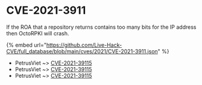 # CVE-2021-3911

If the ROA that a repository returns contains too many bits for the IP address then OctoRPKI will crash.

{% embed url="https://github.com/Live-Hack-CVE/full_database/blob/main/cves/2021/CVE-2021-3911.json" %}


* PetrusViet ~> [CVE-2021-39115](https://www.alice-snow.ru/2021/database/cve-2021-3911/cve-2021-39115-petrusviet)
* PetrusViet ~> [CVE-2021-39115](https://www.alice-snow.ru/2021/database/cve-2021-3911/cve-2021-39115-petrusviet)
* PetrusViet ~> [CVE-2021-39115](https://www.alice-snow.ru/2021/database/cve-2021-3911/cve-2021-39115-petrusviet)